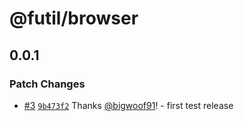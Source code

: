 # @futil/browser

## 0.0.1

### Patch Changes

- [#3](https://github.com/bigwoof91/frontend-utils/pull/3)
  [`9b473f2`](https://github.com/bigwoof91/frontend-utils/commit/9b473f260c40e692c92e34489dcef967c6c93996)
  Thanks [@bigwoof91](https://github.com/bigwoof91)! - first test release

